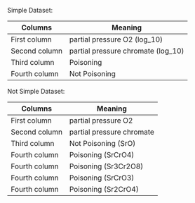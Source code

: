 Simple Dataset:

|Columns|Meaning|
|--------------|----------------------------------|
|First column | partial pressure O2 (log_10)|
|Second column | partial pressure chromate (log_10)|
|Third column | Poisoning|
|Fourth column | Not Poisoning|

Not Simple Dataset:

|Columns|Meaning|
|--------------|----------------------------------|
|First column | partial pressure O2|
|Second column | partial pressure chromate|
|Third column | Not Poisoning (SrO)|
|Fourth column | Poisoning (SrCrO4)|
|Fourth column | Poisoning (Sr3Cr2O8)|
|Fourth column | Poisoning (SrCrO3)|
|Fourth column | Poisoning (Sr2CrO4)|
